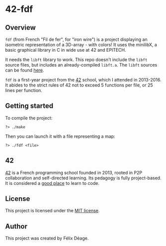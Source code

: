 # 42-fdf

## Overview

`fdf` (from French "Fil de fer", for "iron wire") is a project displaying an isometric representation of a 3D-array - with colors! It uses the minilibX, a basic graphical library in C in wide use at 42 and EPITECH.

It needs the `libft` library to work. This repo doesn't include the `libft` source files, but includes an already-compiled `libft.a`. The `libft` sources can be found [here](https://github.com/fdeage/42-libft).


`fdf` is a first-year project from the [42](#42) school, which I attended in 2013-2016. It abides to the strict rules of 42 not to exceed 5 functions per file, or 25 lines per function.


## Getting started

To compile the project:
```
?> ./make
```

Then you can launch it with a file representing a map:
```
?> ./fdf <file>
```


## 42

[42](https://www.42.fr) is a French programming school founded in 2013, rooted in P2P collaboration and self-directed learning. Its pedagogy is fully project-based. It is considered a [good place](https://twitter.com/paulg/status/847844863727087616) to learn to code.


## License

This project is licensed under the [MIT license](LICENSE).


## Author

This project was created by Félix Déage.
